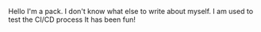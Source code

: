 Hello I'm a pack. I don't know what else to write about myself. 
I am used to test the CI/CD process
It has been fun!